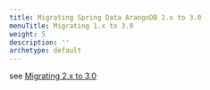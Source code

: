 ```yaml
---
title: Migrating Spring Data ArangoDB 1.x to 3.0
menuTitle: Migrating 1.x to 3.0
weight: 5
description: ''
archetype: default
---
```

see [Migrating 2.x to 3.0](migrating-2-x-to-3-0.md)
